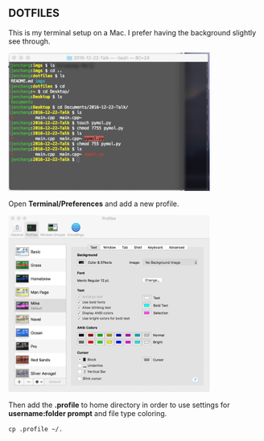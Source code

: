 DOTFILES
--

This is my terminal setup on a Mac. I prefer having the background slightly see through.

<img src="https://github.com/j23414/dotfiles/blob/master/imgs/cmdln.png" width="400">

Open **Terminal/Preferences** and add a new profile.

<img src="https://github.com/j23414/dotfiles/blob/master/imgs/MineDefault.png" width="400">

Then add the **.profile** to home directory in order to use settings for **username:folder prompt** and file type coloring.

```
cp .profile ~/.
```
